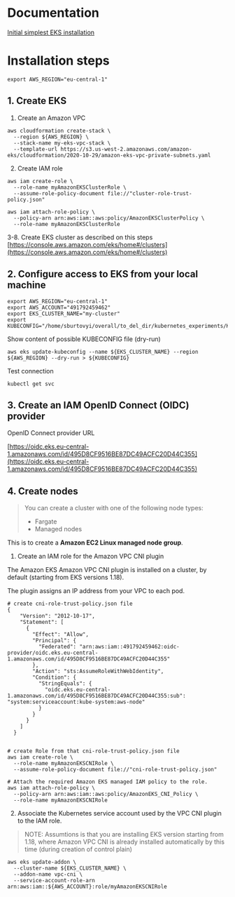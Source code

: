 # Documentation

[Initial simplest EKS installation](https://docs.aws.amazon.com/eks/latest/userguide/getting-started.html)


# Installation steps

```
export AWS_REGION="eu-central-1"
```

## 1. Create EKS

1. Create an Amazon VPC
```
aws cloudformation create-stack \
  --region ${AWS_REGION} \
  --stack-name my-eks-vpc-stack \
  --template-url https://s3.us-west-2.amazonaws.com/amazon-eks/cloudformation/2020-10-29/amazon-eks-vpc-private-subnets.yaml
```

2. Create IAM role

```
aws iam create-role \
  --role-name myAmazonEKSClusterRole \
  --assume-role-policy-document file://"cluster-role-trust-policy.json"

aws iam attach-role-policy \
  --policy-arn arn:aws:iam::aws:policy/AmazonEKSClusterPolicy \
  --role-name myAmazonEKSClusterRole
```

3-8. Create EKS cluster as described on this steps
[https://console.aws.amazon.com/eks/home#/clusters](https://console.aws.amazon.com/eks/home#/clusters)


## 2. Configure access to EKS from your local machine

```
export AWS_REGION="eu-central-1"
export AWS_ACCOUNT="491792459462"
export EKS_CLUSTER_NAME="my-cluster"
export KUBECONFIG="/home/sburtovyi/overall/to_del_dir/kubernetes_experiments/KUBECONFIG_${EKS_CLUSTER_NAME}"
```

Show content of possible KUBECONFIG file (dry-run)
```
aws eks update-kubeconfig --name ${EKS_CLUSTER_NAME} --region ${AWS_REGION} --dry-run > ${KUBECONFIG}
```

Test connection
```
kubectl get svc
```

## 3. Create an IAM OpenID Connect (OIDC) provider

OpenID Connect provider URL

[https://oidc.eks.eu-central-1.amazonaws.com/id/495D8CF9516BE87DC49ACFC20D44C355](https://oidc.eks.eu-central-1.amazonaws.com/id/495D8CF9516BE87DC49ACFC20D44C355)


## 4. Create nodes

> You can create a cluster with one of the following node types:
>  - Fargate
>  - Managed nodes

This is to create a **Amazon EC2 Linux managed node group**.

1. Create an IAM role for the Amazon VPC CNI plugin 

The Amazon EKS Amazon VPC CNI plugin is installed on a cluster, by default (starting from EKS versions 1.18). 

The plugin assigns an IP address from your VPC to each pod.

```
# create cni-role-trust-policy.json file
{
    "Version": "2012-10-17",
    "Statement": [
      {
        "Effect": "Allow",
        "Principal": {
          "Federated": "arn:aws:iam::491792459462:oidc-provider/oidc.eks.eu-central-1.amazonaws.com/id/495D8CF9516BE87DC49ACFC20D44C355"
        },
        "Action": "sts:AssumeRoleWithWebIdentity",
        "Condition": {
          "StringEquals": {
            "oidc.eks.eu-central-1.amazonaws.com/id/495D8CF9516BE87DC49ACFC20D44C355:sub": "system:serviceaccount:kube-system:aws-node"
          }
        }
      }
    ]
  }
  

# create Role from that cni-role-trust-policy.json file
aws iam create-role \
  --role-name myAmazonEKSCNIRole \
  --assume-role-policy-document file://"cni-role-trust-policy.json"

# Attach the required Amazon EKS managed IAM policy to the role.
aws iam attach-role-policy \
  --policy-arn arn:aws:iam::aws:policy/AmazonEKS_CNI_Policy \
  --role-name myAmazonEKSCNIRole
```


2. Associate the Kubernetes service account used by the VPC CNI plugin to the IAM role.

> NOTE: Assumtions is that you are installing EKS version starting from 1.18, 
> where Amazon VPC CNI is already installed automatically by this time
> (during creation of control plain)
> 
```
aws eks update-addon \
  --cluster-name ${EKS_CLUSTER_NAME} \
  --addon-name vpc-cni \
  --service-account-role-arn arn:aws:iam::${AWS_ACCOUNT}:role/myAmazonEKSCNIRole 
```

